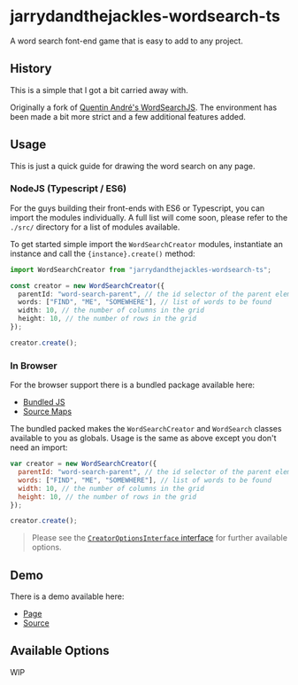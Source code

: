 # jarrydandthejackles-wordsearch-ts

A word search font-end game that is easy to add to any project.

## History

This is a simple that I got a bit carried away with. 

Originally a fork of [Quentin André's WordSearchJS](https://github.com/QuentinAndre/WordSearchJS). 
The environment has been made a bit more strict and a few additional features added. 

## Usage

This is just a quick guide for drawing the word search on any page. 

### NodeJS (Typescript / ES6)

For the guys building their front-ends with ES6 or Typescript, you can import the modules individually. A full list will come soon, please refer to the `./src/` directory for a list of modules available. 

To get started simple import the `WordSearchCreator` modules, instantiate an instance and call the `{instance}.create()` method: 

```ts
import WordSearchCreator from "jarrydandthejackles-wordsearch-ts";

const creator = new WordSearchCreator({
  parentId: "word-search-parent", // the id selector of the parent element 
  words: ["FIND", "ME", "SOMEWHERE"], // list of words to be found
  width: 10, // the number of columns in the grid
  height: 10, // the number of rows in the grid
});

creator.create();
```

### In Browser

For the browser support there is a bundled package available here: 
- [Bundled JS](./dist/wordsearch.bundle.js)
- [Source Maps](./dist/wordsearch.bundle.js.map)

The bundled packed makes the `WordSearchCreator` and `WordSearch` classes available to you as globals. Usage is the same as above except you don't need an import: 

```js
var creator = new WordSearchCreator({
  parentId: "word-search-parent", // the id selector of the parent element 
  words: ["FIND", "ME", "SOMEWHERE"], // list of words to be found
  width: 10, // the number of columns in the grid
  height: 10, // the number of rows in the grid
});

creator.create();
```

> Please see the [`CreatorOptionsInterface` interface](./src/creator.d.ts) for further available options.

## Demo

There is a demo available here: 
- [Page](./dist/index.html)
- [Source](./src/app.ts)

## Available Options

WIP
